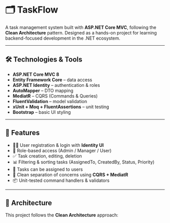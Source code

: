 # 🗂️ TaskFlow

A task management system built with **ASP.NET Core MVC**, following the **Clean Architecture** pattern. Designed as a hands-on project for learning backend-focused development in the .NET ecosystem.

---

## 🛠️ Technologies & Tools

- **ASP.NET Core MVC 8**
- **Entity Framework Core** – data access
- **ASP.NET Identity** – authentication & roles
- **AutoMapper** – DTO mapping
- **MediatR** – CQRS (Commands & Queries)
- **FluentValidation** – model validation
- **xUnit + Moq + FluentAssertions** – unit testing
- **Bootstrap** – basic UI styling

---

## 🎯 Features

- 🧑‍💼 User registration & login with **Identity UI**
- 🔐 Role-based access (Admin / Manager / User)
- ✅ Task creation, editing, deletion
- 📊 Filtering & sorting tasks (AssignedTo, CreatedBy, Status, Priority)
- 📨 Tasks can be assigned to users
- 📄 Clean separation of concerns using **CQRS + MediatR**
- 📦 Unit-tested command handlers & validators

---

## 🧱 Architecture

This project follows the **Clean Architecture** approach:

